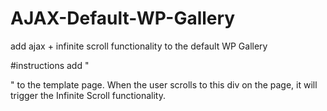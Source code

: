 # AJAX-Default-WP-Gallery
add ajax + infinite scroll functionality to the default WP Gallery

#instructions
add "<div class="post-listing"></div>" to the template page. When the user scrolls to this div on the page, it will trigger the Infinite Scroll functionality. 
